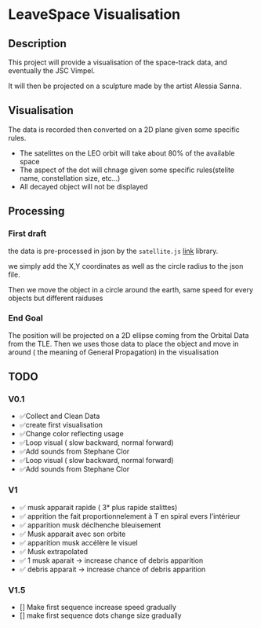 # LeaveSpace Visualisation

## Description

This project will provide a visualisation of the space-track data, and eventually the JSC Vimpel.

It will then be projected on a sculpture made by the artist Alessia Sanna.

## Visualisation

The data is recorded then converted on a 2D plane given some specific rules.

- The satelittes on the LEO orbit will take about 80% of the available space
- The aspect of the dot will chnage given some specific rules(stelite name, constellation size, etc...)
- All decayed object will not be displayed

## Processing

### First draft

the data is pre-processed in json by the `satellite.js` [link](https://github.com/shashwatak/satellite-js) library.

we simply add the X,Y coordinates as well as the circle radius to the json file.

Then we move the object in a circle around the earth, same speed for every objects but different raiduses

### End Goal

The position will be projected on a 2D ellipse coming from the Orbital Data from the TLE.
Then we uses those data to place the object and move in around ( the meaning of General Propagation) in the visualisation

## TODO

### V0.1

- ✅Collect and Clean Data
- ✅create first visualisation
- ✅Change color reflecting usage
- ✅Loop visual ( slow backward, normal forward)
- ✅Add sounds from Stephane Clor
- ✅Loop visual ( slow backward, normal forward)
- ✅Add sounds from Stephane Clor

### V1

- ✅ musk apparait rapide ( 3* plus rapide stalittes)
- ✅ apprition the fait proportionnelement à T en spiral evers l'intérieur
- ✅ apparition musk déclhenche bleuisement
- ✅ Musk apparait avec son orbite
- ✅ apparition musk accélère le visuel
- ✅ Musk extrapolated
- ✅ 1 musk aparait -> increase chance of debris apparition 
- ✅ debris apparait -> increase chance of debris apparition

### V1.5

- [] Make first sequence increase speed gradually 
- [] make first sequence dots change size gradually